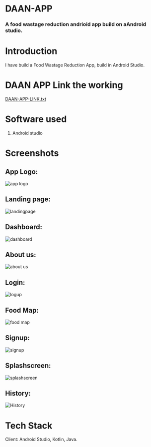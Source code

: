 # DAAN-APP
### A food wastage reduction andrioid app build on aAndroid studio.

# Introduction
I have build a Food Wastage Reduction App, build in Android Studio.

# DAAN APP Link the working
[DAAN-APP-LINK.txt](https://github.com/DevilHand420/DAAN-APP/files/11562113/DAAN-APP-LINK.txt)

# Software used
1. Android studio

# Screenshots
## App Logo:
![app logo](https://github.com/DevilHand420/DAAN-APP/assets/104151198/43a016b9-e220-4d66-8333-3894f7cf88ef)

## Landing page:
![landingpage](https://github.com/DevilHand420/DAAN-APP/assets/104151198/448da18f-bc63-4a8a-a473-e84c66bfd24e)

## Dashboard:
![dashboard](https://github.com/DevilHand420/DAAN-APP/assets/104151198/b0385401-3ac8-4aa3-99f4-1fa87610f30b)

## About us:
![about us](https://github.com/DevilHand420/DAAN-APP/assets/104151198/db930df3-df62-4438-ab38-51b19f39789e)

## Login:
![logup](https://github.com/DevilHand420/DAAN-APP/assets/104151198/205a4717-008e-428e-a073-0c390eaf887b)

## Food Map:
![food map](https://github.com/DevilHand420/DAAN-APP/assets/104151198/c26db618-e66b-4f1f-ba93-0338fc3b069f)

## Signup:
![signup](https://github.com/DevilHand420/DAAN-APP/assets/104151198/51b807ef-dcbc-41cd-8054-e21a08bf49d9)

## Splashscreen:
![splashscreen](https://github.com/DevilHand420/DAAN-APP/assets/104151198/6f25db48-bf40-40ae-85cf-4dc0fa0b83b1)

## History:
![History](https://github.com/DevilHand420/DAAN-APP/assets/104151198/f188a4ba-042c-4c31-bf7c-bd410da94306)


# Tech Stack
Client: Android Studio, Kotlin, Java.

